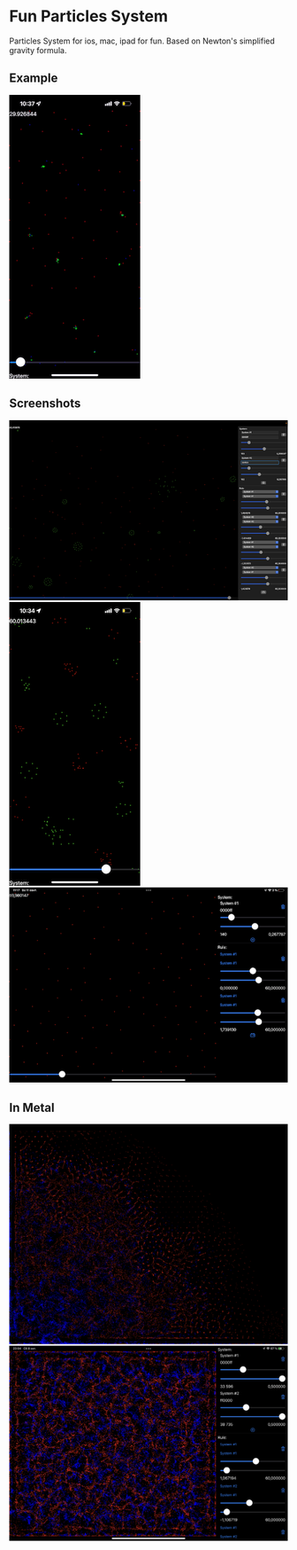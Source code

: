 # Fun Particles System

Particles System for ios, mac, ipad for fun.
Based on Newton's simplified gravity formula.

## Example

![move](Documents/title.gif)

## Screenshots

![mac](Documents/mac.png)
![ios](Documents/ios.png)
![ipad](Documents/ipad.jpeg)

## In Metal

![metal](Documents/metal1.png)
![metal](Documents/metal2.png)
